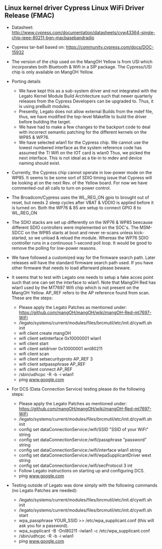 ## Linux kernel driver Cypress Linux WiFi Driver Release (FMAC)

* Datasheet: http://www.cypress.com/documentation/datasheets/cyw43364-single-chip-ieee-80211-bgn-macbasebandradio

* Cypress tar-ball based on: https://community.cypress.com/docs/DOC-15932

* The version of the chip used on the MangOH Yellow is from USI which incorporates
	both Bluetooth & Wifi in a SIP package. The Cypress/USI chip is only available
	on MangOH Yellow.

* Porting details
  * We have kept this as a sub-system driver and not integrated with the Legato Kernel
	Module Build Architecture such that newer quarterly releases from the
	Cypress Developers can be upgraded to. Thus, it is using preBuilt modules.
  * Presently, Legato does not allow external Builds from the mdef file, thus, we have
	modified the top-level Makefile to build the driver before building the target.
  * We have had to make a few changes to the backport code to deal with incorrect
	semantic patching for the different kernels on the WP85 & WP76.
  * We have selected wlan1 for the Cypress chip. We cannot use the lowest numbered interface
	as the system reference code has assumed the TI Wifi on the IOT card is wlan0
	Thus, we picked the next interface. This is not ideal as a tie-in to mdev and
	device naming should exist.

* Currently, the Cypress chip cannot operate in low-power mode on the WP85. It seems
    to be some sort of SDIO timing issue that Cypress will be looking at on the
    next Rev. of the Yellow board. For now we have commented-out all calls to turn
    on power control.

* The Broadcom/Cypress uses the WL_REG_ON gpio to brought out of reset, but
    needs 2 sleep cycles after VBAT & VDDIO is applied before it is
    turned on. Both the WP76 & 85 are setup to connect GPIO 8 to WL_REG_ON

* The SDIO stacks are set up differently on the WP76 & WP85 beecause different SDIO
    controllers were implemented on the SOC's. The MSM-SDCC on the WP85 starts at boot
    and never re-scans unless kick-started, so we unload & reload the module. Whereas
    the WP76 SDIO controller runs in a continuous 1-second poll loop. It would be good
    to remove the polling for low-power reasons.

* We have followed a customized way for the firmware search path. Later releases will
    have the standard firmware search path used. If you have other firmware that needs
    to load afterward please beware.

* It seems that to test with Legato one needs to setup a fake acces point such that
    one can set the interface to wlan1. Note that MangOH Red has wlan1 used
    by the MT7697 Wifi chip which is not present on the MangOH Yellow. AP_REF refers
    to the AP reference found from scan. These are the steps:
  * Please apply the Legato Patches as mentioned under:
     https://github.com/mangOH/mangOH/wiki/mangOH-Red-mt7697-WiFi
  * /legato/systems/current/modules/files/brcmutil/etc/init.d/cywifi.sh init
  * wifi client create mangOH
  * wifi client setinterface 0x10000001 wlan1
  * wifi client start
  * wifi client setdriver 0x10000001 wnl80211
  * wifi client scan
  * wifi client setsecurityproto AP_REF 3
  * wifi client setpassphrase AP_REF
  * wifi client connect AP_REF
  * /sbin/udhcpc -R -b -i wlan1
  * ping www.google.com

* For DCS (Data Connection Service) testing please do the following steps:
  * Please apply the Legato Patches as mentioned under:
     https://github.com/mangOH/mangOH/wiki/mangOH-Red-mt7697-WiFi
  * /legato/systems/current/modules/files/brcmutil/etc/init.d/cywifi.sh init
  * config set dataConnectionService:/wifi/SSID "SSID of your WiFi" string
  * config set dataConnectionService:/wifi/passphrase "password" string
  * config set dataConnectionService:/wifi/interface wlan1 string
  * config set dataConnectionService:/wifi/wpaSupplicantDriver wext string
  * config set dataConnectionService:/wifi/secProtocol 3 int
  * Follow Legato instructions on starting up and configuring DCS.
  * ping www.google.com

* Testing outside of Legato was done simply with the following commands (no
   Legato Patches are needed):
  * /legato/systems/current/modules/files/brcmutil/etc/init.d/cywifi.sh init
  * /legato/systems/current/modules/files/brcmutil/etc/init.d/cywifi.sh start
  * wpa_passphrase YOUR_SSID >> /etc/wpa_supplicant.conf (this will ask you for a password).
  * wpa_supplicant -B -Dnl80211 -iwlan1 -c /etc/wpa_supplicant.conf
  * /sbin/udhcpc -R -b -i wlan1
  * ping www.google.com
